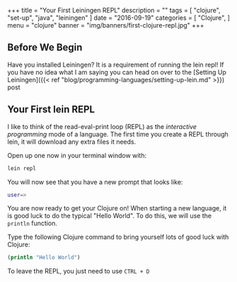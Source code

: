 +++
title = "Your First Leiningen REPL"
description = ""
tags = [
    "clojure",
    "set-up",
	"java",
	"leiningen"
]
date = "2016-09-19"
categories = [
    "Clojure",
]
menu = "clojure"
banner = "img/banners/first-clojure-repl.jpg"
+++

## Before We Begin

Have you installed Leiningen? It is a requirement of running the lein repl! If you have no idea what I am saying you can head on over to the [Setting Up Leiningen]({{< ref "blog/programming-languages/setting-up-lein.md" >}}) post

## Your First lein REPL

I like to think of the read-eval-print loop (REPL) as the *interactive programming* mode of a language. The first time you create a REPL through lein, it will download any extra files it needs. 

Open up one now in your terminal window with:
 
```bash
lein repl
```
You will now see that you have a new prompt that looks like:

```bash
user=>
```

You are now ready to get your Clojure on! When starting a new language, it is good luck to do the typical "Hello World". To do this, we will use the `println` function. 

Type the following Clojure command to bring yourself lots of good luck with Clojure:

```clojure
(println "Hello World")
```

To leave the REPL, you just need to use `CTRL + D`
